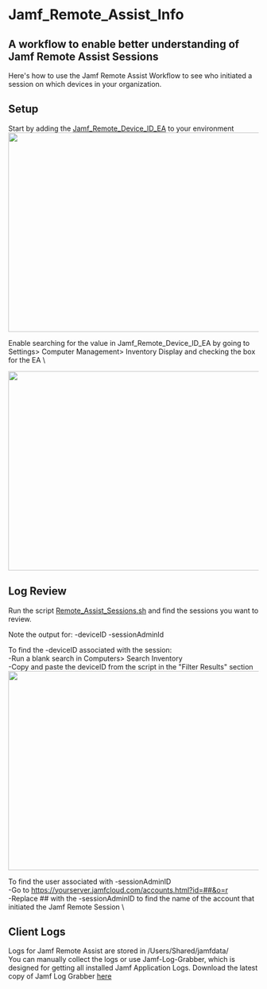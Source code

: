 # Jamf_Remote_Assist_Info
## A workflow to enable better understanding of Jamf Remote Assist Sessions 

Here's how to use the Jamf Remote Assist Workflow to see who initiated a session on which devices in your organization. 

## Setup
Start by adding the [Jamf_Remote_Device_ID_EA](https://github.com/zpropheter/Jamf_Remote_Assist_Info/blob/main/Jamf_Remote_Device_ID_EA) to your environment \
<img src="https://i.imgur.com/EdXgLui.png" width="800" height="400" />

Enable searching for the value in Jamf_Remote_Device_ID_EA by going to Settings> Computer Management> Inventory Display and checking the box for the EA \

<img src="https://i.imgur.com/yaC50Lv.png" width="800" height="400" />

## Log Review
Run the script [Remote_Assist_Sessions.sh](https://github.com/zpropheter/Jamf_Remote_Assist_Info/blob/main/Remote_Assist_Sessions.sh) and find the sessions you want to review.

Note the output for:
-deviceID
-sessionAdminId

To find the -deviceID associated with the session: \
-Run a blank search in Computers> Search Inventory \
-Copy and paste the deviceID from the script in the "Filter Results" section \
<img src="https://i.imgur.com/ztNcmY2.png" width="800" height="400" />

To find the user associated with -sessionAdminID \
-Go to https://yourserver.jamfcloud.com/accounts.html?id=##&o=r \
-Replace ## with the -sessionAdminID to find the name of the account that initiated the Jamf Remote Session \

## Client Logs
Logs for Jamf Remote Assist are stored in /Users/Shared/jamfdata/ \
You can manually collect the logs or use Jamf-Log-Grabber, which is designed for getting all installed Jamf Application Logs.
Download the latest copy of Jamf Log Grabber [here](https://github.com/zpropheter/Jamf-Log-Grabber/tree/main)
